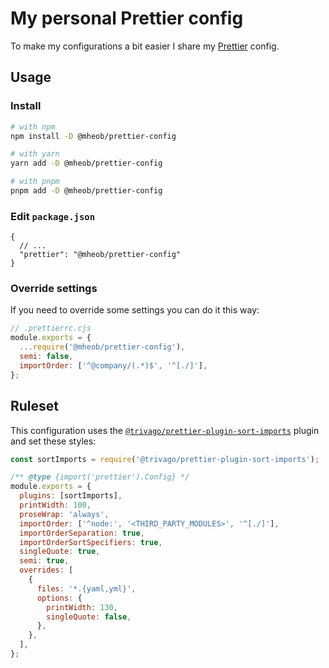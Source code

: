 # My personal Prettier config

To make my configurations a bit easier I share my [Prettier](https://prettier.io) config.

## Usage

### Install

```sh
# with npm
npm install -D @mheob/prettier-config

# with yarn
yarn add -D @mheob/prettier-config

# with pnpm
pnpm add -D @mheob/prettier-config
```

### Edit `package.json`

```jsonc
{
  // ...
  "prettier": "@mheob/prettier-config"
}
```

### Override settings

If you need to override some settings you can do it this way:

```js
// .prettierrc.cjs
module.exports = {
  ...require('@mheob/prettier-config'),
  semi: false,
  importOrder: ['^@company/(.*)$', '^[./]'],
};
```

## Ruleset

This configuration uses the
[`@trivago/prettier-plugin-sort-imports`](https://github.com/trivago/prettier-plugin-sort-imports)
plugin and set these styles:

```js
const sortImports = require('@trivago/prettier-plugin-sort-imports');

/** @type {import('prettier').Config} */
module.exports = {
  plugins: [sortImports],
  printWidth: 100,
  proseWrap: 'always',
  importOrder: ['^node:', '<THIRD_PARTY_MODULES>', '^[./]'],
  importOrderSeparation: true,
  importOrderSortSpecifiers: true,
  singleQuote: true,
  semi: true,
  overrides: [
    {
      files: '*.{yaml,yml}',
      options: {
        printWidth: 130,
        singleQuote: false,
      },
    },
  ],
};
```
